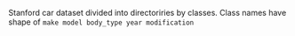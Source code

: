 Stanford car dataset divided into directoriries by classes. Class names have shape of `make model body_type year modification`
